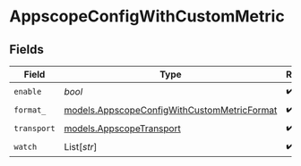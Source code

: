 # AppscopeConfigWithCustomMetric


## Fields

| Field                                                                                            | Type                                                                                             | Required                                                                                         | Description                                                                                      |
| ------------------------------------------------------------------------------------------------ | ------------------------------------------------------------------------------------------------ | ------------------------------------------------------------------------------------------------ | ------------------------------------------------------------------------------------------------ |
| `enable`                                                                                         | *bool*                                                                                           | :heavy_check_mark:                                                                               | N/A                                                                                              |
| `format_`                                                                                        | [models.AppscopeConfigWithCustomMetricFormat](../models/appscopeconfigwithcustommetricformat.md) | :heavy_check_mark:                                                                               | N/A                                                                                              |
| `transport`                                                                                      | [models.AppscopeTransport](../models/appscopetransport.md)                                       | :heavy_check_mark:                                                                               | N/A                                                                                              |
| `watch`                                                                                          | List[*str*]                                                                                      | :heavy_check_mark:                                                                               | N/A                                                                                              |